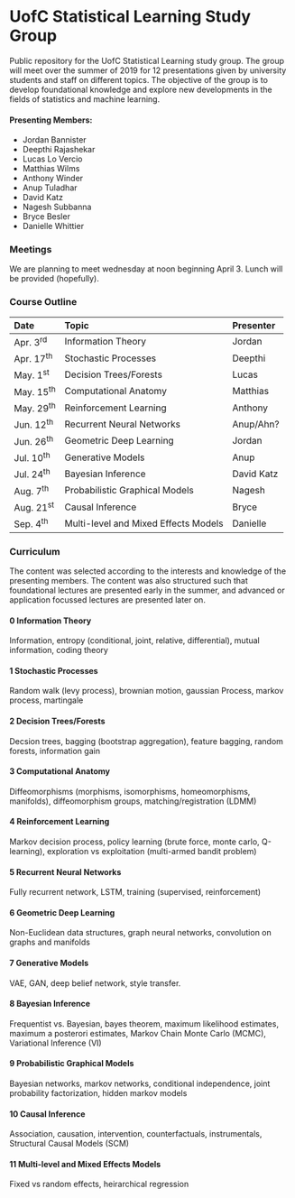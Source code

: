 # UofC Statistical Learning Study Group
Public repository for the UofC Statistical Learning study group. The group will meet over the summer of 2019 for 12 presentations given by university students and staff on different topics. The objective of the group is to develop foundational knowledge and explore new developments in the fields of statistics and machine learning. 

#### Presenting Members:
- Jordan Bannister
- Deepthi Rajashekar
- Lucas Lo Vercio
- Matthias Wilms
- Anthony Winder
- Anup Tuladhar
- David Katz
- Nagesh Subbanna
- Bryce Besler
- Danielle Whittier


### Meetings
We are planning to meet wednesday at noon beginning April 3. Lunch will be provided (hopefully). 

### Course Outline

| Date                     | Topic                                          | Presenter    |
|:------------------------ |:---------------------------------------------- |:---------    |
| Apr. 3<sup>rd</sup>      | Information Theory                             | Jordan       |
| Apr. 17<sup>th</sup>     | Stochastic Processes                           | Deepthi      |
| May. 1<sup>st</sup>      | Decision Trees/Forests                         | Lucas        |
| May. 15<sup>th</sup>     | Computational Anatomy                          | Matthias     |
| May. 29<sup>th</sup>     | Reinforcement Learning                         | Anthony      |
| Jun. 12<sup>th</sup>     | Recurrent Neural Networks                      | Anup/Ahn?    |
| Jun. 26<sup>th</sup>     | Geometric Deep Learning                        | Jordan       |
| Jul. 10<sup>th</sup>     | Generative Models                              | Anup         |
| Jul. 24<sup>th</sup>     | Bayesian Inference                             | David Katz   |
| Aug. 7<sup>th</sup>      | Probabilistic Graphical Models                 | Nagesh       |
| Aug. 21<sup>st</sup>     | Causal Inference                               | Bryce        |
| Sep. 4<sup>th</sup>      | Multi-level and Mixed Effects Models           | Danielle     |



### Curriculum
The content was selected according to the interests and knowledge of the presenting members. The content was also structured such that foundational lectures are presented early in the summer, and advanced or application focussed lectures are presented later on.  


#### 0 Information Theory 
Information, entropy (conditional, joint, relative, differential), mutual information, coding theory

#### 1 Stochastic Processes
Random walk (levy process), brownian motion, gaussian Process, markov process, martingale

#### 2 Decision Trees/Forests 
Decsion trees, bagging (bootstrap aggregation), feature bagging, random forests, information gain

#### 3 Computational Anatomy 
Diffeomorphisms (morphisms, isomorphisms, homeomorphisms, manifolds), diffeomorphism groups, matching/registration (LDMM)

#### 4 Reinforcement Learning 
Markov decision process, policy learning (brute force, monte carlo, Q-learning), exploration vs exploitation (multi-armed bandit problem)

#### 5 Recurrent Neural Networks 
Fully recurrent network, LSTM, training (supervised, reinforcement)

#### 6 Geometric Deep Learning
Non-Euclidean data structures, graph neural networks, convolution on graphs and manifolds

#### 7 Generative Models 
VAE, GAN, deep belief network, style transfer.

#### 8 Bayesian Inference 
Frequentist vs. Bayesian, bayes theorem, maximum likelihood estimates, maximum a posterori estimates, Markov Chain Monte Carlo (MCMC), Variational Inference (VI)

#### 9 Probabilistic Graphical Models
Bayesian networks, markov networks, conditional independence, joint probability factorization, hidden markov models

#### 10 Causal Inference
Association, causation, intervention, counterfactuals, instrumentals, Structural Causal Models (SCM)

#### 11 Multi-level and Mixed Effects Models 
Fixed vs random effects, heirarchical regression
